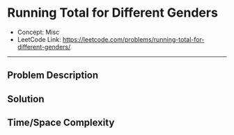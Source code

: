 # Running Total for Different Genders

- Concept: Misc
- LeetCode Link: https://leetcode.com/problems/running-total-for-different-genders/

---

## Problem Description

## Solution

## Time/Space Complexity

